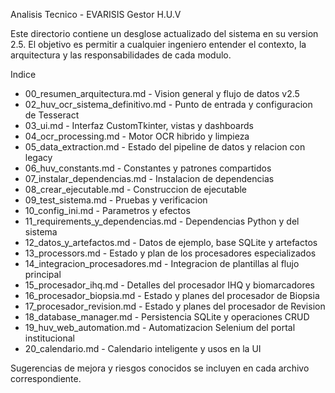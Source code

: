 Analisis Tecnico - EVARISIS Gestor H.U.V

Este directorio contiene un desglose actualizado del sistema en su version 2.5. El objetivo es permitir a cualquier ingeniero entender el contexto, la arquitectura y las responsabilidades de cada modulo.

Indice
- 00_resumen_arquitectura.md - Vision general y flujo de datos v2.5
- 02_huv_ocr_sistema_definitivo.md - Punto de entrada y configuracion de Tesseract
- 03_ui.md - Interfaz CustomTkinter, vistas y dashboards
- 04_ocr_processing.md - Motor OCR hibrido y limpieza
- 05_data_extraction.md - Estado del pipeline de datos y relacion con legacy
- 06_huv_constants.md - Constantes y patrones compartidos
- 07_instalar_dependencias.md - Instalacion de dependencias
- 08_crear_ejecutable.md - Construccion de ejecutable
- 09_test_sistema.md - Pruebas y verificacion
- 10_config_ini.md - Parametros y efectos
- 11_requirements_y_dependencias.md - Dependencias Python y del sistema
- 12_datos_y_artefactos.md - Datos de ejemplo, base SQLite y artefactos
- 13_processors.md - Estado y plan de los procesadores especializados
- 14_integracion_procesadores.md - Integracion de plantillas al flujo principal
- 15_procesador_ihq.md - Detalles del procesador IHQ y biomarcadores
- 16_procesador_biopsia.md - Estado y planes del procesador de Biopsia
- 17_procesador_revision.md - Estado y planes del procesador de Revision
- 18_database_manager.md - Persistencia SQLite y operaciones CRUD
- 19_huv_web_automation.md - Automatizacion Selenium del portal institucional
- 20_calendario.md - Calendario inteligente y usos en la UI

Sugerencias de mejora y riesgos conocidos se incluyen en cada archivo correspondiente.
